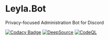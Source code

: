 # Leyla.Bot

Privacy-focused Administration Bot for Discord

[![Codacy Badge](https://app.codacy.com/project/badge/Grade/de4216d87f1240d98b5383a7d4e58df8)](https://www.codacy.com/gh/Leyla-Labs/Leyla.Bot/dashboard)
[![DeepSource](https://deepsource.io/gh/Leyla-Labs/Leyla.Bot.svg/?label=active+issues&token=X0d_hYZ6bDa49TZbieqlJEw3)](https://deepsource.io/gh/Leyla-Labs/Leyla.Bot/)
[![CodeQL](https://github.com/Leyla-Labs/Leyla.Bot/actions/workflows/codeql.yml/badge.svg)](https://github.com/Leyla-Labs/Leyla.Bot/actions/workflows/codeql.yml)
